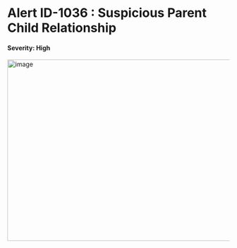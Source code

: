 # Alert ID-1036 : Suspicious Parent Child Relationship

#### Severity: High

<img width="1616" height="412" alt="image" src="https://github.com/user-attachments/assets/63094ec5-9b87-4da0-a54b-108894bc55ef" />


